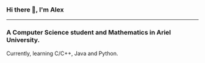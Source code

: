 ### Hi there 👋, I'm Alex
___
### A Computer Science student and Mathematics in Ariel University.
Currently, learning C/C++, Java and Python.


